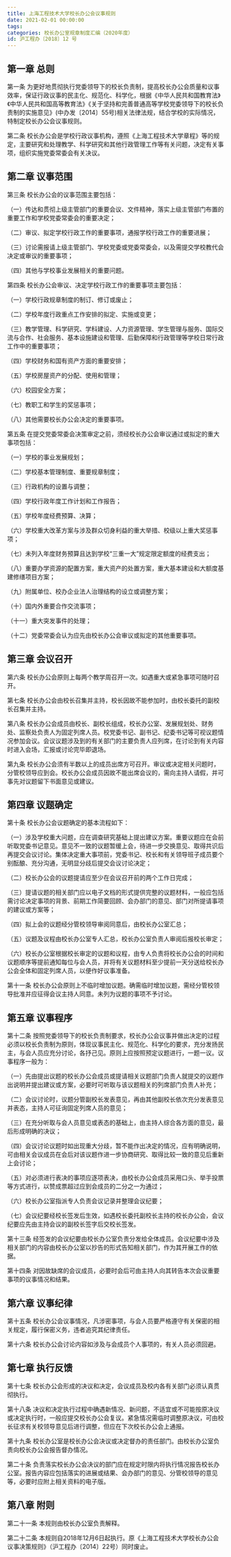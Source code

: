 ```yaml
---
title: 上海工程技术大学校长办公会议事规则
date: 2021-02-01 00:00:00
tags: 
categories: 校长办公室规章制度汇编（2020年度）
id: 沪工程办〔2018〕12 号
---
```


## 第一章 总则

第一条 为更好地贯彻执行党委领导下的校长负责制，提高校长办公会质量和议事效率，保证行政议事的民主化、规范化、科学化，根据《中华人民共和国教育法》《中华人民共和国高等教育法》《关于坚持和完善普通高等学校党委领导下的校长负责制的实施意见》(中办发〔2014〕55号)相关法律法规，结合学校的实际情况，特制定校长办公会议事规则。

第二条 校长办公会是学校行政议事机构，遵照《上海工程技术大学章程》等的规定，主要研究和处理教学、科学研究和其他行政管理工作等有关问题，决定有关事项，组织实施党委常委会有关决议。

## 第二章 议事范围

第三条 校长办公会的议事范围主要包括：

（一）传达和贯彻上级主管部门的重要会议、文件精神，落实上级主管部门布置的重要工作和学校党委常委会的重要决定；

（二）审议、拟定学校行政工作的重要事项，通报学校行政工作的重要进展；

（三）讨论需报请上级主管部门、学校党委或党委常委会，以及需提交学校教代会决定或审议的重要事项；

（四）其他与学校事业发展相关的重要问题。

第四条 校长办公会审议、决定学校行政工作的重要事项主要包括：

（一）学校行政规章制度的制订、修订或废止；

（二）学校年度行政重点工作安排的拟定、实施或变更；

（三）教学管理、科学研究、学科建设、人力资源管理、学生管理与服务、国际交流与合作、社会服务、基本设施建设和管理、后勤保障和行政管理等学校日常行政工作中的重要事项；

（四）学校财务和国有资产方面的重要安排；

（五）学校房屋资产的分配、使用和管理；

（六）校园安全方案；

（七）教职工和学生的奖惩事项；

（八）其他需要校长办公会决定的重要事项。

第五条 在提交党委常委会决策审定之前，须经校长办公会审议通过或拟定的重大事项包括：

（一）学校的事业发展规划；

（二）学校基本管理制度、重要规章制度；

（三）行政机构的设置与调整；

（四）学校行政年度工作计划和工作报告；

（五）学校年度经费预算、决算；

（六）学校重大改革方案与涉及群众切身利益的重大举措、校级以上重大奖惩事项；

（七）未列入年度财务预算且达到学校“三重一大”规定限定额度的经费支出；

（八）重要办学资源的配置方案，重大资产的处置方案，重大基本建设和大额度基建修缮项目方案；

（九）附属单位、校办企业法人治理结构的设立或调整方案；

（十）国内外重要合作交流事项；

（十一）重大突发事件的处理；

（十二）党委常委会认为应先由校长办公会审议或拟定的其他重要事项。

## 第三章 会议召开

第六条 校长办公会原则上每两个教学周召开一次。如遇重大或紧急事项可随时召开。

第七条 校长办公会由校长召集并主持，校长因故不能参加时，由校长委托的副校长召集并主持。

第八条 校长办公会成员由校长、副校长组成，校长办公室、发展规划处、财务处、监察处负责人为固定列席人员。校党委书记、副书记、纪委书记等可视议题情况参加会议。会议议题涉及到的有关部门的主要负责人应列席，在讨论到有关内容时进入会场，汇报或讨论完毕即退场。

第九条 校长办公会须有半数以上的成员出席方可召开。审议或决定相关问题时，分管校领导应到会。校长办公会成员因故不能出席会议的，需向主持人请假，并可事先对议题留下书面意见或建议。

## 第四章 议题确定

第十条 校长办公会议题确定的基本流程如下：

（一）涉及学校重大问题，应在调查研究基础上提出建议方案。重要议题应在会前听取党委书记意见。意见不一致的议题暂缓上会，待进一步交换意见、取得共识后再提交会议讨论。集体决定重大事项前，党委书记、校长和有关领导班子成员要个别酝酿、充分沟通，无明显分歧后提交会议讨论决定；

（二）校长办公会的议题提请应至少在会议召开前的两个工作日完成；

（三）提请议题的相关部门应以电子文档的形式提供完整的议题材料，一般应包括需讨论决定事项的背景、前期工作简要回顾、会办部门的意见、部门对所提请事项的建议或方案等；

（四）拟上会的议题经分管校领导审阅同意后，由校长办公室汇总；

（五）议题及议程由校长办公室专人汇总，校长办公室负责人审阅后报校长审定；

（六）校长办公室根据校长审定的议题和议程，由专人负责将校长办公会的时间和议题顺序等提前通知每位与会人员，并将有关议题材料至少提前一天分送给校长办公会全体和固定列席人员，以便作好议事准备。

第十一条 校长办公会原则上不临时增加议题。确需临时增加议题，需经分管校领导批准并应征得会议主持人同意。未列为议题的事项不予讨论。

## 第五章 议事程序

第十二条 按照党委领导下的校长负责制要求，校长办公会议事并做出决定的过程必须以校长负责制为原则，体现议事民主化、规范化、科学化的要求，充分发扬民主，与会人员应充分讨论，各抒己见。原则上应按照预定议题进行，一题一议。议事程序一般为：

（一）先由提出议题的校长办公会成员或提请相关议题部门负责人就提交的议题作出说明并提出建议或方案，必要时可听取与该议题相关的列席部门负责人补充；

（二）会议讨论时，议题分管副校长发表意见，再由其他副校长依次充分发表意见并表态，主持人可征询固定列席人员的意见；

（三）在充分听取与会人员意见或表态的基础上，由主持人综合各方面的意见，最后形成明确的决议；

（四）会议讨论议题时如出现重大分歧，暂不能作出决定的情况，应有明确说明，可由相关会议成员在会后对该议题作进一步协商研究、取得比较一致的意见后重新上会讨论；

（五）对必须进行表决的事项应逐项表决，由校长办公会成员采用口头、举手投票等方式进行，以赞成票超过应到会成员的二分之一为通过；

（六）校长办公室指派专人负责会议记录并整理会议纪要；

（七）会议纪要经校长签发后生效，如遇校长委托副校长主持的校长办公会，会议纪要应先由主持会议的副校长签字后交校长签发。

第十三条 经签发的会议纪要由校长办公室负责分发给全体成员。会议纪要中涉及相关部门的内容由校长办公室以抄告的形式告知相关部门，作为其开展工作的依据。

第十四条 对因故缺席的会议成员，必要时会后可由主持人向其转告本次会议重要事项的议事情况和结果。

## 第六章 议事纪律

第十五条 校长办公会议事情况，凡涉密事项，与会人员要严格遵守有关保密的相关规定，履行保密义务，违者追究其纪律责任。

第十六条 校长办公会讨论内容如涉及与会成员个人事项的，有关人员必须回避。

## 第七章 执行反馈

第十七条 校长办公会形成的决议和决定，会议成员及校内各有关部门必须认真贯彻执行。

第十八条 决议和决定执行过程中确遇新情况、新问题，不适宜或不可能按原决议或决定执行时，一般应提交校长办公会复议。紧急情况需临时调整原决议，可由校长征求有关校领导意见后进行调整，但应在下次校长办公会上通报。

第十九条 校长办公室是校长办公会决议或决定督办的责任部门。由校长办公室负责向校长办公会报告督办情况。

第二十条 负责落实校长办公会决议的部门应在规定时限内将执行情况报告校长办公室。报告内容应包括落实的进展或结果、会办部门的意见、分管校领导的意见等，必要时应附上相关资料的电子版。

## 第八章 附则

第二十一条 本规则由校长办公室负责解释。

第二十二条 本规则自2018年12月6日起执行。原《上海工程技术大学校长办公会议事决策规则》（沪工程办〔2014〕22号）同时废止。
